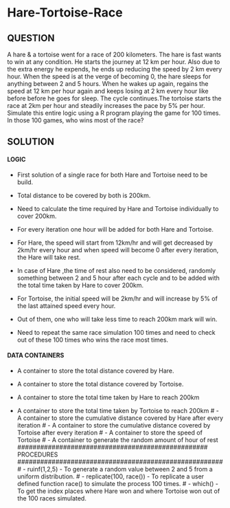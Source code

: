 # Hare-Tortoise-Race
## QUESTION
A hare & a tortoise went for a race of 200 kilometers. The hare is fast wants to win at any condition. He starts the journey at 12 km per hour. Also due to the extra energy he expends, he ends up reducing the speed by 2 km every hour. When the speed is at the verge of becoming 0, the hare sleeps for anything between 2 and 5 hours. When he wakes up again, regains the speed at 12 km per hour again and keeps losing at 2 km every hour like before before he goes for sleep. The cycle continues.The tortoise starts the race at 2km per hour and steadily increases the pace by 5% per hour. Simulate this entire logic using a R program playing the game for 100 times. In those 100 games, who wins most of the race?  
## SOLUTION 
#### LOGIC
- First solution of a single race for both Hare and Tortoise need to be build. 

- Total distance to be covered by both is 200km. 

- Need to calculate the time required by Hare and Tortoise individually to cover 200km. 

- For every iteration one hour will be added for both Hare and Tortoise. 

- For Hare, the speed will start from 12km/hr and will get decreased by 2km/hr every hour and when speed will become 0 after every iteration, the Hare will take rest. 

- In case of Hare ,the time of rest also need to be considered, randomly something between 2 and 5 hour after each cycle and to be added with the total time taken by Hare to cover 200km. 

- For Tortoise, the initial speed will be 2km/hr and will increase by 5% of the last attained speed every hour. 

- Out of them, one who will take less time to reach 200km mark will win. 

- Need to repeat the same race simulation 100 times and need to check out of these 100 times who wins the race most times. 

#### DATA CONTAINERS
- A container to store the total distance covered by Hare.

- A container to store the total distance covered by Tortoise.
- A container to store the total time taken by Hare to reach 200km
- A container to store the total time taken by Tortoise to reach 200km # - A container to store the cumulative distance covered by Hare after every iteration # - A container to store the cumulative distance covered by Tortoise after every iteration # - A container to store the speed of Tortoise # - A container to generate the random amount of hour of rest  ################################################## PROCEDURES ######################################################  # - ruinf(1,2,5) - To generate a random value between 2 and 5 from a uniform distribution. # - replicate(100, race()) - To replicate a user defined function race() to simulate the process 100 times. # - which() - To get the index places where Hare won and where Tortoise won out of the 100 races simulated.

